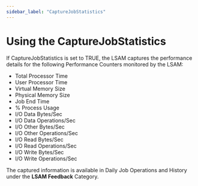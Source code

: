 ```yaml
---
sidebar_label: "CaptureJobStatistics"
---
```


# Using the CaptureJobStatistics

If CaptureJobStatistics is set to TRUE, the LSAM captures the performance details for the following Performance Counters
monitored by the LSAM:

- Total Processor Time
- User Processor Time
- Virtual Memory Size
- Physical Memory Size
- Job End Time
- % Process Usage
- I/O Data Bytes/Sec
- I/O Data Operations/Sec
- I/O Other Bytes/Sec
- I/O Other Operations/Sec
- I/O Read Bytes/Sec
- I/O Read Operations/Sec
- I/O Write Bytes/Sec
- I/O Write Operations/Sec

The captured information is available in Daily Job Operations and History under the **LSAM Feedback** Category.
